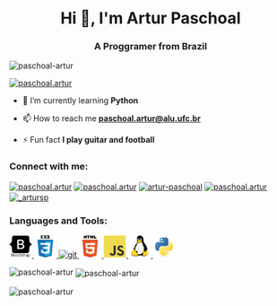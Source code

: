 <h1 align="center">Hi 👋, I'm Artur Paschoal</h1>
<h3 align="center">A Proggramer from Brazil</h3>

<p align="left"> <img src="https://komarev.com/ghpvc/?username=paschoal-artur&label=Profile%20views&color=0e75b6&style=flat" alt="paschoal-artur" /> </p>

<p align="left"> <a href="https://twitter.com/paschoal.artur" target="blank"><img src="https://img.shields.io/twitter/follow/paschoal.artur?logo=twitter&style=for-the-badge" alt="paschoal.artur" /></a> </p>

- 🌱 I’m currently learning **Python**

- 📫 How to reach me **paschoal.artur@alu.ufc.br**

- ⚡ Fun fact **I play guitar and football**

<h3 align="left">Connect with me:</h3>
<p align="left">
<a href="https://codepen.io/paschoal.artur" target="blank"><img align="center" src="https://raw.githubusercontent.com/rahuldkjain/github-profile-readme-generator/master/src/images/icons/Social/codepen.svg" alt="paschoal.artur" height="30" width="40" /></a>
<a href="https://twitter.com/paschoal.artur" target="blank"><img align="center" src="https://raw.githubusercontent.com/rahuldkjain/github-profile-readme-generator/master/src/images/icons/Social/twitter.svg" alt="paschoal.artur" height="30" width="40" /></a>
<a href="https://linkedin.com/in/artur-paschoal" target="blank"><img align="center" src="https://raw.githubusercontent.com/rahuldkjain/github-profile-readme-generator/master/src/images/icons/Social/linked-in-alt.svg" alt="artur-paschoal" height="30" width="40" /></a>
<a href="https://stackoverflow.com/users/paschoal.artur" target="blank"><img align="center" src="https://raw.githubusercontent.com/rahuldkjain/github-profile-readme-generator/master/src/images/icons/Social/stack-overflow.svg" alt="paschoal.artur" height="30" width="40" /></a>
<a href="https://instagram.com/_artursp" target="blank"><img align="center" src="https://raw.githubusercontent.com/rahuldkjain/github-profile-readme-generator/master/src/images/icons/Social/instagram.svg" alt="_artursp" height="30" width="40" /></a>
</p>

<h3 align="left">Languages and Tools:</h3>
<p align="left"> <a href="https://getbootstrap.com" target="_blank" rel="noreferrer"> <img src="https://raw.githubusercontent.com/devicons/devicon/master/icons/bootstrap/bootstrap-plain-wordmark.svg" alt="bootstrap" width="40" height="40"/> </a> <a href="https://www.w3schools.com/css/" target="_blank" rel="noreferrer"> <img src="https://raw.githubusercontent.com/devicons/devicon/master/icons/css3/css3-original-wordmark.svg" alt="css3" width="40" height="40"/> </a> <a href="https://git-scm.com/" target="_blank" rel="noreferrer"> <img src="https://www.vectorlogo.zone/logos/git-scm/git-scm-icon.svg" alt="git" width="40" height="40"/> </a> <a href="https://www.w3.org/html/" target="_blank" rel="noreferrer"> <img src="https://raw.githubusercontent.com/devicons/devicon/master/icons/html5/html5-original-wordmark.svg" alt="html5" width="40" height="40"/> </a> <a href="https://developer.mozilla.org/en-US/docs/Web/JavaScript" target="_blank" rel="noreferrer"> <img src="https://raw.githubusercontent.com/devicons/devicon/master/icons/javascript/javascript-original.svg" alt="javascript" width="40" height="40"/> </a> <a href="https://www.linux.org/" target="_blank" rel="noreferrer"> <img src="https://raw.githubusercontent.com/devicons/devicon/master/icons/linux/linux-original.svg" alt="linux" width="40" height="40"/> </a> <a href="https://www.python.org" target="_blank" rel="noreferrer"> <img src="https://raw.githubusercontent.com/devicons/devicon/master/icons/python/python-original.svg" alt="python" width="40" height="40"/> </a> </p>

<p><img align="left" src="https://github-readme-stats.vercel.app/api/top-langs?username=paschoal-artur&show_icons=true&locale=en&layout=compact" alt="paschoal-artur" /></p>

<p>&nbsp;<img align="center" src="https://github-readme-stats.vercel.app/api?username=paschoal-artur&show_icons=true&locale=en" alt="paschoal-artur" /></p>

<p><img align="center" src="https://github-readme-streak-stats.herokuapp.com/?user=paschoal-artur&" alt="paschoal-artur" /></p>



